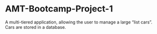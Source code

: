 # AMT-Bootcamp-Project-1
A multi-tiered application, allowing the user to manage a large “list cars”. Cars are stored in a database.
